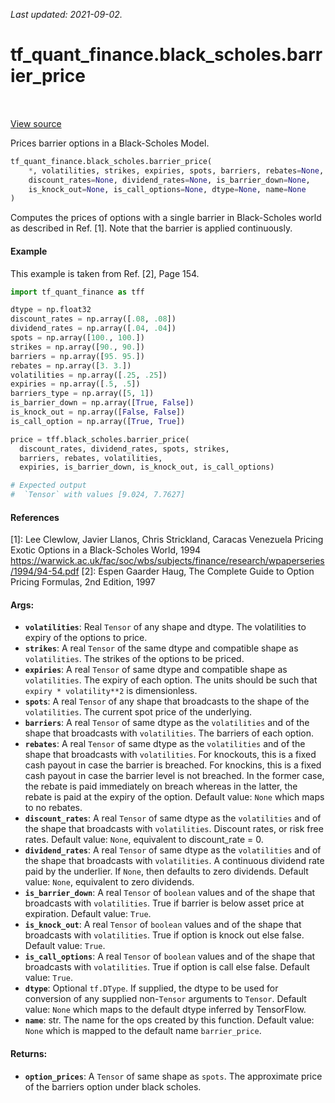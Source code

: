 <!--
This file is generated by a tool. Do not edit directly.
For open-source contributions the docs will be updated automatically.
-->

*Last updated: 2021-09-02.*

<div itemscope itemtype="http://developers.google.com/ReferenceObject">
<meta itemprop="name" content="tf_quant_finance.black_scholes.barrier_price" />
<meta itemprop="path" content="Stable" />
</div>

# tf_quant_finance.black_scholes.barrier_price

<!-- Insert buttons and diff -->

<table class="tfo-notebook-buttons tfo-api" align="left">
</table>

<a target="_blank" href="https://github.com/google/tf-quant-finance/blob/master/tf_quant_finance/black_scholes/vanilla_prices.py">View source</a>



Prices barrier options in a Black-Scholes Model.

```python
tf_quant_finance.black_scholes.barrier_price(
    *, volatilities, strikes, expiries, spots, barriers, rebates=None,
    discount_rates=None, dividend_rates=None, is_barrier_down=None,
    is_knock_out=None, is_call_options=None, dtype=None, name=None
)
```



<!-- Placeholder for "Used in" -->

Computes the prices of options with a single barrier in Black-Scholes world as
described in Ref. [1]. Note that the barrier is applied continuously.

#### Example

This example is taken from Ref. [2], Page 154.

```python
import tf_quant_finance as tff

dtype = np.float32
discount_rates = np.array([.08, .08])
dividend_rates = np.array([.04, .04])
spots = np.array([100., 100.])
strikes = np.array([90., 90.])
barriers = np.array([95. 95.])
rebates = np.array([3. 3.])
volatilities = np.array([.25, .25])
expiries = np.array([.5, .5])
barriers_type = np.array([5, 1])
is_barrier_down = np.array([True, False])
is_knock_out = np.array([False, False])
is_call_option = np.array([True, True])

price = tff.black_scholes.barrier_price(
  discount_rates, dividend_rates, spots, strikes,
  barriers, rebates, volatilities,
  expiries, is_barrier_down, is_knock_out, is_call_options)

# Expected output
#  `Tensor` with values [9.024, 7.7627]
```

#### References

[1]: Lee Clewlow, Javier Llanos, Chris Strickland, Caracas Venezuela
  Pricing Exotic Options in a Black-Scholes World, 1994
  https://warwick.ac.uk/fac/soc/wbs/subjects/finance/research/wpaperseries/1994/94-54.pdf
[2]: Espen Gaarder Haug, The Complete Guide to Option Pricing Formulas,
  2nd Edition, 1997

#### Args:


* <b>`volatilities`</b>: Real `Tensor` of any shape and dtype. The volatilities to
  expiry of the options to price.
* <b>`strikes`</b>: A real `Tensor` of the same dtype and compatible shape as
  `volatilities`. The strikes of the options to be priced.
* <b>`expiries`</b>: A real `Tensor` of same dtype and compatible shape as
  `volatilities`. The expiry of each option. The units should be such that
  `expiry * volatility**2` is dimensionless.
* <b>`spots`</b>: A real `Tensor` of any shape that broadcasts to the shape of the
  `volatilities`. The current spot price of the underlying.
* <b>`barriers`</b>: A real `Tensor` of same dtype as the `volatilities` and of the
  shape that broadcasts with `volatilities`. The barriers of each option.
* <b>`rebates`</b>: A real `Tensor` of same dtype as the `volatilities` and of the
  shape that broadcasts with `volatilities`. For knockouts, this is a
  fixed cash payout in case the barrier is breached. For knockins, this is a
  fixed cash payout in case the barrier level is not breached. In the former
  case, the rebate is paid immediately on breach whereas in the latter, the
  rebate is paid at the expiry of the option.
  Default value: `None` which maps to no rebates.
* <b>`discount_rates`</b>: A real `Tensor` of same dtype as the
  `volatilities` and of the shape that broadcasts with `volatilities`.
  Discount rates, or risk free rates.
  Default value: `None`, equivalent to discount_rate = 0.
* <b>`dividend_rates`</b>: A real `Tensor` of same dtype as the
  `volatilities` and of the shape that broadcasts with `volatilities`. A
  continuous dividend rate paid by the underlier. If `None`, then
  defaults to zero dividends.
  Default value: `None`, equivalent to zero dividends.
* <b>`is_barrier_down`</b>: A real `Tensor` of `boolean` values and of the shape
  that broadcasts with `volatilities`. True if barrier is below asset
  price at expiration.
  Default value: `True`.
* <b>`is_knock_out`</b>: A real `Tensor` of `boolean` values and of the shape
  that broadcasts with `volatilities`. True if option is knock out
  else false.
  Default value: `True`.
* <b>`is_call_options`</b>: A real `Tensor` of `boolean` values and of the shape
  that broadcasts with `volatilities`. True if option is call else
  false.
  Default value: `True`.
* <b>`dtype`</b>: Optional `tf.DType`. If supplied, the dtype to be used for conversion
  of any supplied non-`Tensor` arguments to `Tensor`.
  Default value: `None` which maps to the default dtype inferred by
  TensorFlow.
* <b>`name`</b>: str. The name for the ops created by this function.
  Default value: `None` which is mapped to the default name `barrier_price`.

#### Returns:


* <b>`option_prices`</b>: A `Tensor` of same shape as `spots`. The approximate price of
the barriers option under black scholes.